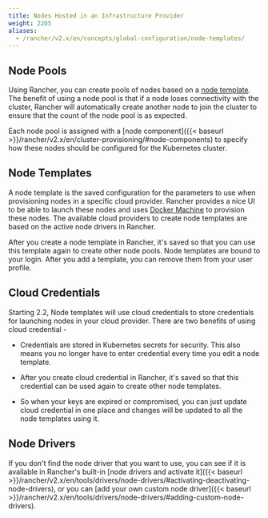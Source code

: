 ```yaml
---
title: Nodes Hosted in an Infrastructure Provider
weight: 2205
aliases:
  - /rancher/v2.x/en/concepts/global-configuration/node-templates/
---
```


## Node Pools

Using Rancher, you can create pools of nodes based on a [node template](#node-templates). The benefit of using a node pool is that if a node loses connectivity with the cluster, Rancher will automatically create another node to join the cluster to ensure that the count of the node pool is as expected.

Each node pool is assigned with a [node component]({{< baseurl >}}/rancher/v2.x/en/cluster-provisioning/#node-components) to specify how these nodes should be configured for the Kubernetes cluster.

## Node Templates

A node template is the saved configuration for the parameters to use when provisioning nodes in a specific cloud provider. Rancher provides a nice UI to be able to launch these nodes and uses [Docker Machine](https://docs.docker.com/machine/) to provision these nodes. The available cloud providers to create node templates are based on the active node drivers in Rancher.

After you create a node template in Rancher, it's saved so that you can use this template again to create other node pools. Node templates are bound to your login. After you add a template, you can remove them from your user profile.

## Cloud Credentials 

Starting 2.2, Node templates will use cloud credentials to store credentials for launching nodes in your cloud provider. There are two benefits of using cloud credential -

- Credentials are stored in Kubernetes secrets for security. This also means you no longer have to enter credential every time you edit a node template.

- After you create cloud credential in Rancher, it's saved so that this credential can be used again to create other node templates. 

- So when your keys are expired or compromised, you can just update cloud credential in one place and changes will be updated to all the node templates using it.

## Node Drivers

If you don't find the node driver that you want to use, you can see if it is available in Rancher's built-in [node drivers and activate it]({{< baseurl >}}/rancher/v2.x/en/tools/drivers/node-drivers/#activating-deactivating-node-drivers), or you can [add your own custom node driver]({{< baseurl >}}/rancher/v2.x/en/tools/drivers/node-drivers/#adding-custom-node-drivers).
